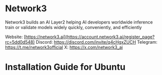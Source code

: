 # Network3
Network3 builds an AI Layer2 helping AI developers worldwide inference train or validate models widely quickly, conveniently, and efficiently

Website: [https://network3.ai](https://account.network3.ai/register_page?rc=5dd0d548)
Discord: https://discord.com/invite/q4cHgxZUCH
Telegram: https://t.me/network3official
X: https://x.com/network3_ai
# Installation Guide for Ubuntu
